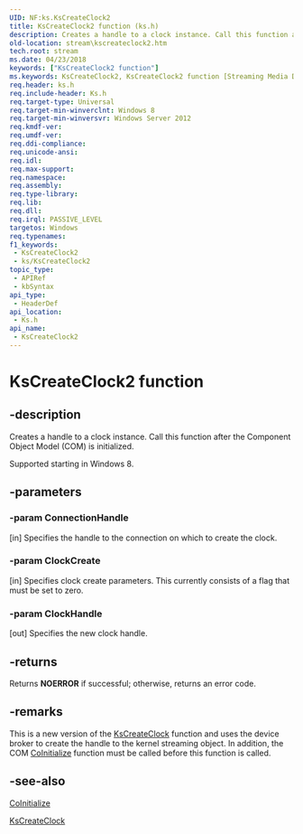 ```yaml
---
UID: NF:ks.KsCreateClock2
title: KsCreateClock2 function (ks.h)
description: Creates a handle to a clock instance. Call this function after the Component Object Model (COM) is initialized.
old-location: stream\kscreateclock2.htm
tech.root: stream
ms.date: 04/23/2018
keywords: ["KsCreateClock2 function"]
ms.keywords: KsCreateClock2, KsCreateClock2 function [Streaming Media Devices], ks/KsCreateClock2, stream.kscreateclock2
req.header: ks.h
req.include-header: Ks.h
req.target-type: Universal
req.target-min-winverclnt: Windows 8
req.target-min-winversvr: Windows Server 2012
req.kmdf-ver: 
req.umdf-ver: 
req.ddi-compliance: 
req.unicode-ansi: 
req.idl: 
req.max-support: 
req.namespace: 
req.assembly: 
req.type-library: 
req.lib: 
req.dll: 
req.irql: PASSIVE_LEVEL
targetos: Windows
req.typenames: 
f1_keywords:
 - KsCreateClock2
 - ks/KsCreateClock2
topic_type:
 - APIRef
 - kbSyntax
api_type:
 - HeaderDef
api_location:
 - Ks.h
api_name:
 - KsCreateClock2
---
```


# KsCreateClock2 function


## -description

Creates a handle to a clock instance. Call this function after the Component Object Model (COM) is initialized.

Supported starting in Windows 8.

## -parameters

### -param ConnectionHandle 

[in]
Specifies the handle to the connection on which to create the clock.

### -param ClockCreate 

[in]
Specifies clock create parameters. This currently consists of a flag that must be set to zero.

### -param ClockHandle 

[out]
Specifies the new clock handle.

## -returns

Returns <b>NOERROR</b> if successful; otherwise, returns an error code.

## -remarks

This is a new version of the <a href="/windows-hardware/drivers/ddi/ks/nf-ks-kscreateclock">KsCreateClock</a> function and uses the device broker to create the handle to the kernel streaming object. In addition, the COM <a href="/windows/win32/api/objbase/nf-objbase-coinitialize">CoInitialize</a> function must be called before this function is called.

## -see-also

<a href="/windows/win32/api/objbase/nf-objbase-coinitialize">CoInitialize</a>



<a href="/windows-hardware/drivers/ddi/ks/nf-ks-kscreateclock">KsCreateClock</a>
